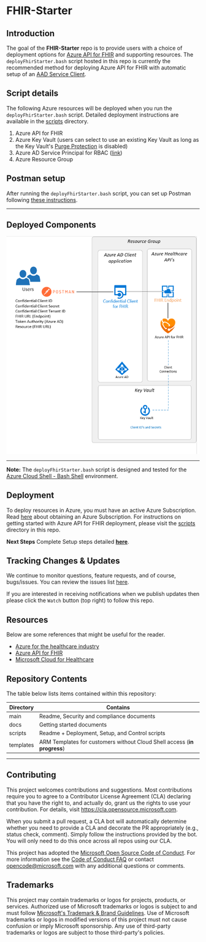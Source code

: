 # FHIR-Starter

## Introduction 

The goal of the **FHIR-Starter** repo is to provide users with a choice of deployment options for [Azure API for FHIR](https://docs.microsoft.com/en-us/azure/healthcare-apis/azure-api-for-fhir/overview) and supporting resources. The `deployFhirStarter.bash` script hosted in this repo is currently the recommended method for deploying Azure API for FHIR with automatic setup of an [AAD Service Client](https://docs.microsoft.com/en-us/azure/healthcare-apis/azure-api-for-fhir/register-confidential-azure-ad-client-app).

## Script details
The following Azure resources will be deployed when you run the `deployFhirStarter.bash` script. Detailed deployment instructions are available in the [scripts](./scripts) directory.

1) Azure API for FHIR  
2) Azure Key Vault (users can select to use an existing Key Vault as long as the Key Vault's [Purge Protection](https://docs.microsoft.com/en-us/azure/key-vault/general/soft-delete-overview#:~:text=Purge%20protection%20is%20an%20optional,the%20retention%20period%20has%20passed.) is disabled)
3) Azure AD Service Principal for RBAC ([link](https://docs.microsoft.com/en-us/cli/azure/create-an-azure-service-principal-azure-cli))
4) Azure Resource Group

## Postman setup
After running the `deployFhirStarter.bash` script, you can set up Postman following [these instructions](https://github.com/microsoft/fhir-starter/blob/main/docs/postman.md).

---

## Deployed Components  

![deployment](./docs/images/architecture/deployment.png)

---
__Note:__ The `deployFhirStarter.bash` script is designed and tested for the [Azure Cloud Shell - Bash Shell](https://docs.microsoft.com/en-us/azure/cloud-shell/overview) environment. 

## Deployment
To deploy resources in Azure, you must have an active Azure Subscription. Read [here](https://azure.microsoft.com/en-us/free/) about obtaining an Azure Subscription. For instructions on getting started with Azure API for FHIR deployment, please visit the [scripts](./scripts) directory in this repo. 


__Next Steps__ Complete Setup steps detailed **[here](./scripts)**.


## Tracking Changes & Updates
We continue to monitor questions, feature requests, and of course, bugs/issues. You can review the issues list [here](https://github.com/microsoft/fhir-starter/issues).

If you are interested in receiving notifications when we publish updates then please click the `Watch` button (top right) to follow this repo. 

## Resources
Below are some references that might be useful for the reader.

* [Azure for the healthcare industry](https://azure.microsoft.com/en-us/industries/healthcare/)
* [Azure API for FHIR](https://azure.microsoft.com/en-us/services/azure-api-for-fhir/)
* [Microsoft Cloud for Healthcare](https://www.microsoft.com/en-us/industry/health/microsoft-cloud-for-healthcare)

## Repository Contents 

The table below lists items contained within this repository:

Directory       | Contains                                                
----------------|--------------------------------------------------
main            | Readme, Security and compliance documents 
docs            | Getting started documents  
scripts         | Readme + Deployment, Setup, and Control scripts  
templates       | ARM Templates for customers without Cloud Shell access (__in progress__)

---

## Contributing

This project welcomes contributions and suggestions.  Most contributions require you to agree to a
Contributor License Agreement (CLA) declaring that you have the right to, and actually do, grant us
the rights to use your contribution. For details, visit https://cla.opensource.microsoft.com.

When you submit a pull request, a CLA bot will automatically determine whether you need to provide
a CLA and decorate the PR appropriately (e.g., status check, comment). Simply follow the instructions
provided by the bot. You will only need to do this once across all repos using our CLA.

This project has adopted the [Microsoft Open Source Code of Conduct](https://opensource.microsoft.com/codeofconduct/).
For more information see the [Code of Conduct FAQ](https://opensource.microsoft.com/codeofconduct/faq/) or
contact [opencode@microsoft.com](mailto:opencode@microsoft.com) with any additional questions or comments.

## Trademarks

This project may contain trademarks or logos for projects, products, or services. Authorized use of Microsoft 
trademarks or logos is subject to and must follow 
[Microsoft's Trademark & Brand Guidelines](https://www.microsoft.com/en-us/legal/intellectualproperty/trademarks/usage/general).
Use of Microsoft trademarks or logos in modified versions of this project must not cause confusion or imply Microsoft sponsorship.
Any use of third-party trademarks or logos are subject to those third-party's policies.
